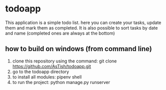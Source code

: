 # todoapp
This application is a simple todo list. here you can create your tasks, update them and mark them as completed.
It is also possible to sort tasks by date and name (completed ones are always at the bottom)
## how to build on windows (from command line)
1) clone this repository using the command: git clone https://github.com/AsTish/todoapp.git
2) go to the todoapp directory
3) to install all modules: pipenv shell
4) to run the project: python manage.py runserver
